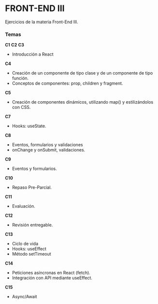 # FRONT-END III

Ejercicios de la materia Front-End III.

### Temas

**C1**
**C2**
**C3**
- Introducción a React

**C4** 
- Creación de un componente de tipo clase y de un componente de tipo función.
- Conceptos de componentes: prop, children y fragment.

**C5**
- Creación de componentes dinámicos, utilizando map() y estilizándolos con CSS.

**C7**
- Hooks: useState.

**C8**
- Eventos, formularios y validaciones
- onChange y onSubmit, validaciones.

**C9**
- Eventos y formularios.

**C10**
- Repaso Pre-Parcial.

**C11**
- Evaluación.

**C12**
- Revisión entregable.

**C13**
- Ciclo de vida
- Hooks: useEffect
- Método setTimeout

**C14**
- Peticiones asíncronas en React (fetch).
- Integración con API mediante useEffect.

**C15**
- Async/Await
